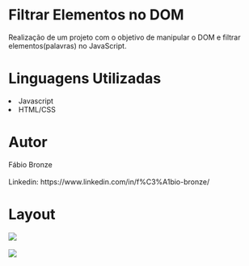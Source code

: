 # Filtrar Elementos no DOM
<p/>Realização de um projeto com o objetivo de manipular o DOM e filtrar elementos(palavras) no JavaScript.<p/>

<h1/>Linguagens Utilizadas</h1>
<li/>Javascript</li>
<li/>HTML/CSS</li>

<h1/>Autor</h1>
Fábio Bronze
<br/><br/>
Linkedin: https://www.linkedin.com/in/f%C3%A1bio-bronze/

<h1/>Layout</h1>
<img src="https://user-images.githubusercontent.com/116193280/216739494-06ebf75d-0664-476c-aac6-d8911d36d0de.PNG" />
<br/><br/>
<img src="https://user-images.githubusercontent.com/116193280/216739520-63a4382f-7b39-4b0a-a90c-7fddeef2a236.PNG" />
<br/><br/>

